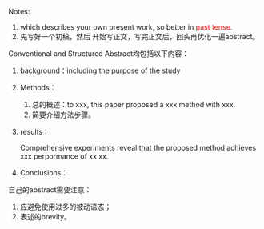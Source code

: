 Notes:

1. which describes your own present work, so better in <font color=red>past tense</font>.
2. 先写好一个初稿，然后 开始写正文，写完正文后，回头再优化一遍abstract。

Conventional and Structured Abstract均包括以下内容：

1. background：including the purpose of the study

2. Methods：

   1. 总的概述：to xxx, this paper proposed a xxx method with xxx.
   2. 简要介绍方法步骤。

3. results：

   Comprehensive experiments reveal that the proposed method achieves xxx perpormance of xx xx.

4. Conclusions：

   

自己的abstract需要注意：

1. 应避免使用过多的被动语态；
2. 表述的brevity。

